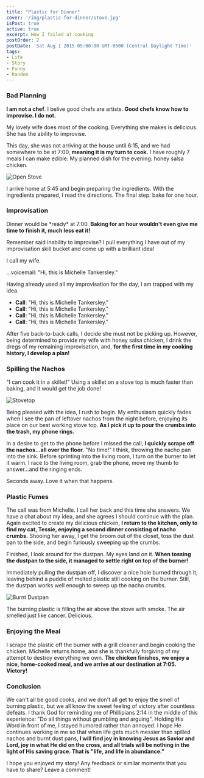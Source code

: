 ```yaml
---
title: "Plastic for Dinner"
cover: '/img/plastic-for-dinner/stove.jpg'
isPost: true
active: true
excerpt: How I failed at cooking
postOrder: 2
postDate: 'Sat Aug 1 2015 05:00:00 GMT-0500 (Central Daylight Time)'
tags:
- Life
- Story
- Funny
- Random
---
```


<h3>Bad Planning</h3>
<p><strong>I am not a chef</strong>.  I belive good chefs are artists. <strong>Good chefs know how to improvise.  I do not.</strong></p>

<p>My lovely wife does most of the cooking.  Everything she makes is delicious.  She has the ability to improvise.</p>

<p>This day, she was not arriving at the house until 6:15, and we had somewhere to be at 7:00, <strong>meaning it is my turn to cook.</strong>
I have roughly 7 meals I can make edible.  My planned dish for the evening: honey salsa chicken.</p>

<p><img class="small-image" src="/img/plastic-for-dinner/stove.jpg" alt="Open Stove"></p>

<p>I arrive home at 5:45 and begin preparing the ingredients.  With the ingredients prepared, I read the directions.
The final step: bake for one hour.</p>

<h3>Improvisation</h3>
<p>Dinner would be *ready* at 7:00.  <strong>Baking for an hour wouldn't
even give me time to finish it, much less eat it!</strong></p>

<p>Remember said inability to improvise?  I pull everything I have out of my improvisation skill
bucket and come up with a brilliant idea!</p>

<p>I call my wife.</p>

<p>...voicemail: "Hi, this is Michelle Tankersley."</p>

Having already used all my improvisation for the day, I am trapped with my idea.

<ul>
<li><strong>Call</strong>: "Hi, this is Michelle Tankersley."</li>
<li><strong>Call</strong>: "Hi, this is Michelle Tankersley."</li>
<li><strong>Call</strong>: "Hi, this is Michelle Tankersley."</li>
<li><strong>Call</strong>: "Hi, this is Michelle Tankersley."</li>
</ul>

After five back-to-back calls, I decide she must not be picking up.  However, being determined to provide my wife with honey salsa chicken, 
I drink the dregs of my remaining improvisation, and, <strong>for the first time in my cooking history, I develop a plan!</strong>

<h3>Spilling the Nachos</h3>
"I can cook it in a skillet!"  Using a skillet on a stove top is much faster than baking, and it would get the job done!

<p><img class="small-image" src="/img/plastic-for-dinner/stovetop.jpg" alt="Stovetop"></p>

Being pleased with the idea, I rush to begin.  My enthusiasm quickly fades when I see the pan of leftover nachos from the night before, enjoying its place on our best working stove top.
<strong>As I pick it up to pour the crumbs into the trash, my phone rings.</strong>

In a desire to get to the phone before I missed the call, <strong>I quickly scrape off the nachos...all over the floor.</strong>  "No time!" I think, throwing the nacho pan into the sink.
Before sprinting into the living room, I turn on the burner to let it warm.  I race to the living room, grab the phone, move my thumb to answer...and the ringing ends.

Seconds away.  Love it when that happens.

<h3>Plastic Fumes</h3>
The call was from Michelle.  I call her back and this time she answers.  We have a chat about my idea, and she agrees I should continue with the plan.  Again excited
to create my delicious chicken, <strong>I return to the kitchen, only to find my cat, Tessie, enjoying a second dinner consisting of nacho crumbs.</strong>
Shooing her away, I get the broom out of the closet, toss the dust pan to the side, and begin furiously sweeping up the crumbs.

Finished, I look around for the dustpan.  My eyes land on it.  <strong>When tossing the dustpan to the side, it managed to settle right on top of the burner!</strong>

Immediately pulling the dustpan off, I discover a nice hole burned through it, leaving behind a puddle of melted plastic still cooking on the burner.  Still, the dustpan works well enough to sweep up the nacho crumbs.

<p><img class="small-image" src="/img/plastic-for-dinner/dustpan.jpg" alt="Burnt Dustpan"></p>

The burning plastic is filling the air above the stove with smoke.  The air smelled just like cancer.  Delicious.

<h3>Enjoying the Meal</h3>
I scrape the plastic off the burner with a grill cleaner and begin cooking the chicken.  Michelle returns home, and she is thankfully forgiving of my attempt to destroy everything we own.
<strong>The chicken finishes, we enjoy a nice, home-cooked meal, and we arrive at our destination at 7:05.  Victory!</strong>

<h3>Conclusion</h3>
We can't all be good cooks, and we don't all get to enjoy the smell of burning plastic, but we all know the sweet feeling of victory after countless defeats.
I thank God for reminding me of Phillipians 2:14 in the middle of this experience: "Do all things without grumbling and arguing". Holding His Word in front of me, I stayed humored rather than annoyed.
I hope He continues working in me so that when life gets much messier than spilled nachos and burnt dust pans, <strong>I will find joy in knowing Jesus
as Savior and Lord, joy in what He did on the cross, and all trials will be nothing in the light of His saving grace.  That is "life, and life in abundance."</strong>

I hope you enjoyed my story!  Any feedback or similar moments that you have to share?  Leave a comment!